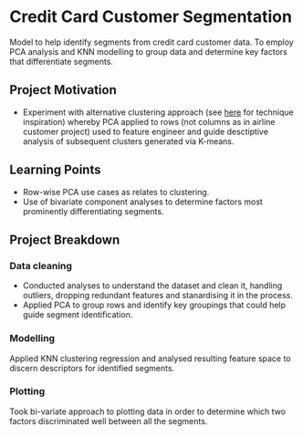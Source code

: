 # Credit Card Customer Segmentation

Model to help identify segments from credit card customer data. To employ PCA analysis and KNN modelling to group data and determine key factors that differentiate segments.

## Project Motivation

- Experiment with alternative clustering approach (see [here](https://towardsdatascience.com/customer-segmentation-with-python-implementing-stp-framework-part-3-e81a79181d07) for technique inspiration) whereby PCA applied to rows (not columns as in airline customer project) used to feature engineer and guide desctiptive analysis of subsequent clusters generated via K-means.

## Learning Points

- Row-wise PCA use cases as relates to clustering.
- Use of bivariate component analyses to determine factors most prominently differentiating segments.

## Project Breakdown

### Data cleaning
- Conducted analyses to understand the dataset and clean it, handling outliers, dropping redundant features and stanardising it in the process.
- Applied PCA to group rows and identify key groupings that could help guide segment identification.

### Modelling
Applied KNN clustering regression and analysed resulting feature space to discern descriptors for identified segments.

### Plotting 
Took bi-variate approach to plotting data in order to determine which two factors discriminated well between all the segments.
